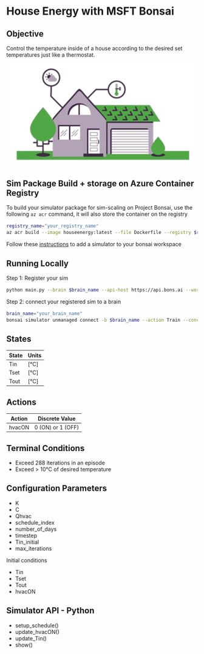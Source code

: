 House Energy with MSFT Bonsai
========================================

## Objective
Control the temperature inside of a house according to the desired set temperatures just like a thermostat.

![](img/house-energy.PNG)

## Sim Package Build + storage on Azure Container Registry

To build your simulator package for sim-scaling on Project Bonsai, use the following `az acr` command, it will also store the container on the registry

```bash
registry_name="your_registry_name"
az acr build --image houseenergy:latest --file Dockerfile --registry $registry_name .
```
Follow these [instructions](https://docs.microsoft.com/en-us/bonsai/guides/add-simulator) to add a simulator to your bonsai workspace 

## Running Locally

Step 1: Register your sim

```bash
python main.py --brain $brain_name --api-host https://api.bons.ai --workspace <insert_workspace> --accesskey <insert_acceskey>
```
Step 2: connect your registered sim to a brain

```bash
brain_name="your_brain_name"
bonsai simulator unmanaged connect -b $brain_name --action Train --concept-name SmartHome --simulator-name HouseEnergy
```

## States

| State | Units |
| ----- | ----- |
| Tin   | [°C]  |
| Tset  | [°C]  |
| Tout  | [°C]  |

## Actions

| Action   | Discrete Value |
| -------- | -------------- |
| hvacON  | 0 (ON)    or 1 (OFF)          |


## Terminal Conditions
- Exceed 288 iterations in an episode
- Exceed > 10°C of desired temperature

## Configuration Parameters
- K
- C
- Qhvac
- schedule_index
- number_of_days
- timestep
- Tin_initial
- max_iterations

Initial conditions
- Tin
- Tset
- Tout
- hvacON

## Simulator API - Python
- setup_schedule()
- update_hvacON()
- update_Tin()
- show()